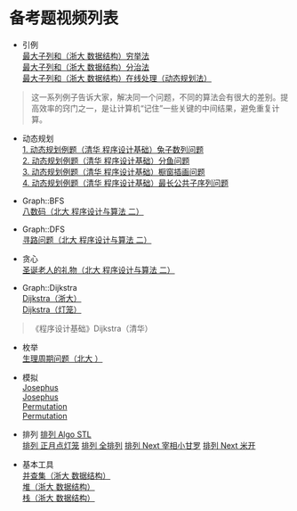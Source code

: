 # 备考题视频列表

- 引例  
[最大子列和（浙大 数据结构）穷举法](https://www.bilibili.com/video/BV1JW411i731?p=8)  
[最大子列和（浙大 数据结构）分治法](https://www.bilibili.com/video/BV1JW411i731?p=9)   
[最大子列和（浙大 数据结构）在线处理（动态规划法）](https://www.bilibili.com/video/BV1JW411i731?p=10)  
> 这一系列例子告诉大家，解决同一个问题，不同的算法会有很大的差别。提高效率的窍门之一，是让计算机“记住”一些关键的中间结果，避免重复计算。   


- 动态规划  
[1. 动态规划例题（清华 程序设计基础）兔子数列问题](https://www.xuetangx.com/learn/THU08091000270/THU08091000270/10322319/video/17398614?channel=i.area.manual_search)  
[2. 动态规划例题（清华 程序设计基础）分鱼问题](https://www.xuetangx.com/learn/THU08091000270/THU08091000270/10322319/video/17398620?channel=i.area.manual_search)  
[3. 动态规划例题（清华 程序设计基础）橱窗插画问题](https://www.xuetangx.com/learn/THU08091000270/THU08091000270/10322319/video/17398628?channel=i.area.manual_search)  
[4. 动态规划例题（清华 程序设计基础）最长公共子序列问题](https://www.xuetangx.com/learn/THU08091000270/THU08091000270/10322319/video/17398651?channel=i.area.manual_search) 


- Graph::BFS  
[八数码（北大 程序设计与算法 二）](https://www.bilibili.com/video/BV1Zb411q7iY?p=44&vd_source=8bd7b24b38e3e12c558d839b352b32f4)


- Graph::DFS  
[寻路问题（北大 程序设计与算法 二）](https://www.bilibili.com/video/BV1Zb411q7iY?p=39&vd_source=8bd7b24b38e3e12c558d839b352b32f4)


- 贪心  
[圣诞老人的礼物（北大 程序设计与算法 二）](https://www.bilibili.com/video/av45109397?p=45&vd_source=8bd7b24b38e3e12c558d839b352b32f4)


- Graph::Dijkstra  
[Dijkstra（浙大）](https://www.bilibili.com/video/BV1JW411i731?p=82&vd_source=8bd7b24b38e3e12c558d839b352b32f4)  
[Dijkstra（灯笼）](https://www.bilibili.com/video/BV1ts41157Sy/?spm_id_from=333.788.recommend_more_video.-1&vd_source=8bd7b24b38e3e12c558d839b352b32f4)  
> 《程序设计基础》Dijkstra（清华）


- 枚举  
[生理周期问题（北大 ）](https://www.bilibili.com/video/BV1Zb411q7iY?p=2&vd_source=8bd7b24b38e3e12c558d839b352b32f4)


- 模拟  
[Josephus](https://www.bilibili.com/video/BV1so4y1o7KJ?p=1&vd_source=8bd7b24b38e3e12c558d839b352b32f4)  
[Josephus](https://www.bilibili.com/video/BV1Yt41197sM?p=83)  
[Permutation](https://www.bilibili.com/video/BV1so4y1o7KJ?p=1&vd_source=8bd7b24b38e3e12c558d839b352b32f4)  
[Permutation](https://www.bilibili.com/video/BV1Yt41197sM?p=83)


- 排列
[排列 Algo STL](https://www.bilibili.com/video/BV1554y1R7RW?from=search&seid=15752728863264297471)  
[排列 正月点灯笼](https://www.bilibili.com/video/BV1dx411S7WR)
[排列 全排列](https://www.bilibili.com/video/BV1Fy4y1i7D5?from=search&seid=8089310972890213058)
[排列 Next 宰相小甘罗](https://www.bilibili.com/video/BV1DV411v7MM?from=search&seid=3861083446882188060&spm_id_from=333.337.0.0)
[排列 Next 米开](https://www.bilibili.com/video/BV15t411374P?from=search&seid=3861083446882188060&spm_id_from=333.337.0.0)


- 基本工具  
[并查集（浙大 数据结构）](https://www.icourse163.org/learn/ZJU-93001?tid=120001#/learn/content?type=detail&id=407032)  
[堆（浙大 数据结构）](https://www.icourse163.org/learn/ZJU-93001?tid=120001#/learn/content?type=detail&id=404031)  
[栈（浙大 数据结构）](https://www.icourse163.org/learn/ZJU-93001?tid=120001#/learn/content?type=detail&id=400003&sm=1)

